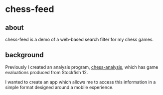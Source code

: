# chess-feed

## about

chess-feed is a demo of a web-based search filter for my chess games.

## background

Previously I created an analysis program,
[chess-analysis](https://github.com/cameron-terry/chess-analysis), which has game evaluations produced from Stockfish 12.

I wanted to create an app which allows me to access this information in a simple format designed around a mobile experience.
